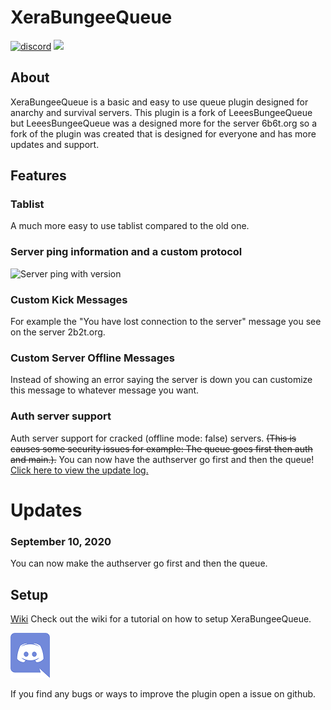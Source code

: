 # XeraBungeeQueue
[![discord](https://discord.com/api/guilds/683053832694923319/embed.png)](https://discord.gg/WWm35Tc) [![](https://img.shields.io/badge/contributions-welcome-brightgreen)](https://github.com/XeraPlugins/XeraBungeeQueue)

## About
XeraBungeeQueue is a basic and easy to use queue plugin designed for anarchy and survival servers. This plugin is a fork of LeeesBungeeQueue but LeeesBungeeQueue was a designed more for the server 6b6t.org so a fork of the plugin was created that is designed for everyone and has more updates and support.

## Features
### Tablist 
A much more easy to use tablist compared to the old one.

### Server ping information and a custom protocol
![Server ping with version](https://cdn.discordapp.com/attachments/722198099132678148/751842799682453606/unknown.png)

### Custom Kick Messages
For example the "You have lost connection to the server" message you see on the server 2b2t.org.

### Custom Server Offline Messages 
Instead of showing an error saying the server is down you can customize this message to whatever message you want.

### Auth server support
Auth server support for cracked (offline mode: false) servers. ~~(This is causes some security issues for example: The queue goes first then auth and main.).~~ You can now have the authserver go first and then the queue!
<a href="https://github.com/XeraPlugins/XeraBungeeQueue/Updates.md/">Click here to view the update log.</a>
# Updates
### September 10, 2020
You can now make the authserver go first and then the queue.


## Setup 
[Wiki](https://github.com/XeraPlugins/XeraBungeeQueue/wiki)
Check out the wiki for a tutorial on how to setup XeraBungeeQueue.

[![Xera Discord](https://github.com/AlexProgrammerDE/AlexProgrammerDE.github.io/raw/master/discord.png)](https://discord.gg/KgrrEQr)

If you find any bugs or ways to improve the plugin open a issue on github.
